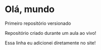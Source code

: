 # Olá, mundo
 Primeiro repositório versionado

Repositório criado durante um aula ao vivo!

Essa linha eu adicionei diretamente no site!

